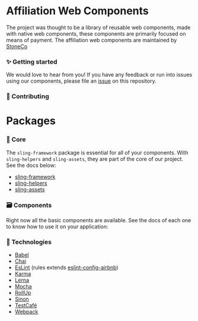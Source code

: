 # Affiliation Web Components

The project was thought to be a library of reusable web components, made with native web components,
these components are primarily focused on means of payment.
The affiliation web components are maintained by [StoneCo](https://www.stone.com.br/)


### :sparkles: Getting started


We would love to hear from you! If you have any feedback or run into issues using our components, please file
an [issue](https://github.com/stone-payments/affiliation-web-components/issues) on this repository.

### :rocket: Contributing


# Packages

### :black_heart: Core
The `sling-framework` package is essential for all of your components. With `sling-helpers` and `sling-assets`, they are part of the core of our project. See the docs below:

* [sling-framework](https://github.com/stone-payments/sling-web-framework/tree/master/packages/sling-framework)
* [sling-helpers](https://github.com/stone-payments/sling-web-framework/tree/master/packages/sling-helpers)
* [sling-assets](https://github.com/stone-payments/sling-web-framework/tree/master/packages/sling-assets)

### :card_file_box: Components
Right now all the basic components are available. See the docs of each one to know how to use it on your application:

### :green_apple: Technologies

* [Babel](https://babeljs.io/)
* [Chai](https://www.chaijs.com/)
* [EsLint](https://eslint.org/) (rules extends [eslint-config-airbnb](https://www.npmjs.com/package/eslint-config-airbnb))
* [Karma](https://karma-runner.github.io)
* [Lerna](https://lernajs.io/)
* [Mocha](https://mochajs.org/)
* [RollUp](https://rollupjs.org/guide/en)
* [Sinon](https://sinonjs.org/)
* [TestCafé](http://devexpress.github.io/testcafe/)
* [Webpack](https://webpack.js.org/)
